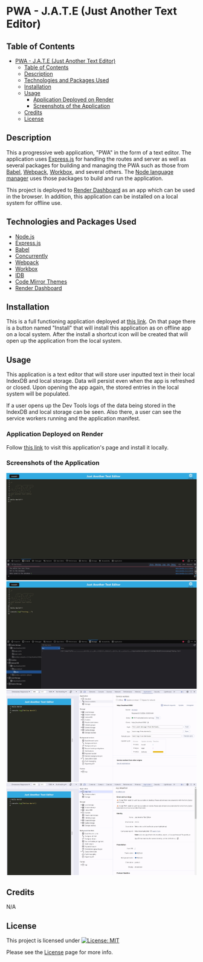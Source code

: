 # PWA - J.A.T.E (Just Another Text Editor)

## Table of Contents

- [PWA - J.A.T.E (Just Another Text Editor)](#pwa---jate-just-another-text-editor)
  - [Table of Contents](#table-of-contents)
  - [Description](#description)
  - [Technologies and Packages Used](#technologies-and-packages-used)
  - [Installation](#installation)
  - [Usage](#usage)
    - [Application Deployed on Render](#application-deployed-on-render)
    - [Screenshots of the Application](#screenshots-of-the-application)
  - [Credits](#credits)
  - [License](#license)

## Description

This a progressive web application, "PWA" in the form of a text editor. The application uses [Express.js](https://expressjs.com/) for handling the routes and server as well as several packages for building and managing the PWA such as those from [Babel](https://babeljs.io/docs/usage), [Webpack](https://webpack.js.org/guides/getting-started/), [Workbox](https://developer.chrome.com/docs/workbox/the-ways-of-workbox/#using-a-bundler), and several others. The [Node language manager](https://expressjs.com/) uses those packages to build and run the application.

This project is deployed to [Render Dashboard](https://dashboard.render.com/) as an app which can be used in the browser. In addition, this application can be installed on a local system for offline use.

## Technologies and Packages Used

- [Node.js](https://nodejs.org/en)
- [Express.js](https://expressjs.com/)
- [Babel](https://babeljs.io/docs/usage)
- [Concurrently](https://www.npmjs.com/package/concurrently)
- [Webpack](https://webpack.js.org/guides/getting-started/)
- [Workbox](https://developer.chrome.com/docs/workbox/the-ways-of-workbox/#using-a-bundler)
- [IDB](https://www.npmjs.com/package/idb)
- [Code Mirror Themes](https://www.npmjs.com/package/code-mirror-themes)
- [Render Dashboard](https://dashboard.render.com/)
  
## Installation

This is a full functioning application deployed at [this link](https://pwa-jate-zgyl.onrender.com/). On that page there is a button named "Install" that will install this application as on offline app on a local system. After the install a shortcut icon will be created that will open up the application from the local system.

## Usage

This application is a text editor that will store user inputted text in their local IndexDB and local storage. Data will persist even when the app is refreshed or closed. Upon opening the app again, the stored entries in the local system will be populated.

If a user opens up the Dev Tools logs of the data being stored in the IndexDB and local storage can be seen. Also there, a user can see the service workers running and the application manifest.

### Application Deployed on Render

Follow [this link](https://pwa-jate-zgyl.onrender.com/) to visit this application's page and install it locally.

### Screenshots of the Application

![App In Browser](images/jate-pwa-screen1.jpg)
![App Running Locally](images/jate-pwa-screen2.jpg)
![Service Worker](images/jate-pwa-screen3.jpg)
![Manifest File](images/jate-pwa-screen4.jpg)

## Credits

N/A
  
## License

This project is licensed under [![License: MIT](https://img.shields.io/badge/License-MIT-yellow.svg)](https://opensource.org/licenses/MIT)

Please see the [License](https://opensource.org/licenses/MIT) page for more info.
